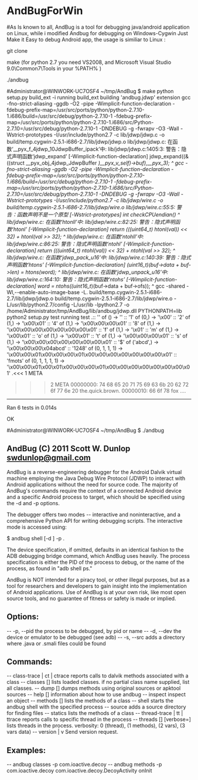 # AndBugForWin

#As Is known to all, AndBug is a tool for debugging java/android application on Linux, while i modified Andbug for debugging on  Windows-Cygwin
Just Make it Easy to debug Android app, the usage is similiar to Linux :

  git clone
  
  make (for python 2.7 you need VS2008, and Microsoft Visual Studio 9.0\Common7\Tools in your %PATH% )
  
  ./andbug
  
  
  
#Administrator@WINWORK-UC7OSF4 ~/tmp/AndBug
$ make
python setup.py build_ext -i
running build_ext
building 'andbug.jdwp' extension
gcc -fno-strict-aliasing -ggdb -O2 -pipe -Wimplicit-function-declaration -fdebug-prefix-map=/usr/src/ports/python/python-2.7.10-1.i686/build=/usr/src/debug/python-2.7.10-1 -fdebug-prefix-map=/usr/src/ports/python/python-2.7.10-1.i686/src/Python-2.7.10=/usr/src/debug/python-2.7.10-1 -DNDEBUG -g -fwrapv -O3 -Wall -Wstrict-prototypes -I/usr/include/python2.7 -c lib/jdwp/jdwp.c -o build/temp.cygwin-2.5.1-i686-2.7/lib/jdwp/jdwp.o
lib/jdwp/jdwp.c: 在函数‘__pyx_f_4jdwp_10JdwpBuffer_ipack’中:
lib/jdwp/jdwp.c:1405:3: 警告：隐式声明函数‘jdwp_expand’ [-Wimplicit-function-declaration]
   jdwp_expand((&((struct __pyx_obj_4jdwp_JdwpBuffer *)__pyx_v_self)->buf),__pyx_3);
   ^
gcc -fno-strict-aliasing -ggdb -O2 -pipe -Wimplicit-function-declaration -fdebug-prefix-map=/usr/src/ports/python/python-2.7.10-1.i686/build=/usr/src/debug/python-2.7.10-1 -fdebug-prefix-map=/usr/src/ports/python/python-2.7.10-1.i686/src/Python-2.7.10=/usr/src/debug/python-2.7.10-1 -DNDEBUG -g -fwrapv -O3 -Wall -Wstrict-prototypes -I/usr/include/python2.7 -c lib/jdwp/wire.c -o build/temp.cygwin-2.5.1-i686-2.7/lib/jdwp/wire.o
lib/jdwp/wire.c:55:5: 警告：函数声明不是一个原型 [-Wstrict-prototypes]
 int checkCPUendian()
     ^
lib/jdwp/wire.c: 在函数‘htonll’中:
lib/jdwp/wire.c:82:25: 警告：隐式声明函数‘htonl’ [-Wimplicit-function-declaration]
     return (((uint64_t) htonl(val)) << 32) + htonl(val >> 32);
                         ^
lib/jdwp/wire.c: 在函数‘ntohll’中:
lib/jdwp/wire.c:86:25: 警告：隐式声明函数‘ntohl’ [-Wimplicit-function-declaration]
     return (((uint64_t) ntohl(val)) << 32) + ntohl(val >> 32);
                         ^
lib/jdwp/wire.c: 在函数‘jdwp_pack_u16’中:
lib/jdwp/wire.c:140:39: 警告：隐式声明函数‘htons’ [-Wimplicit-function-declaration]
  *(uint16_t*)(buf->data + buf->len) = htons(word);
                                       ^
lib/jdwp/wire.c: 在函数‘jdwp_unpack_u16’中:
lib/jdwp/wire.c:164:10: 警告：隐式声明函数‘ntohs’ [-Wimplicit-function-declaration]
  *word = ntohs(*(uint16_t*)(buf->data + buf->ofs));
          ^
gcc -shared -Wl,--enable-auto-image-base -L. build/temp.cygwin-2.5.1-i686-2.7/lib/jdwp/jdwp.o build/temp.cygwin-2.5.1-i686-2.7/lib/jdwp/wire.o -L/usr/lib/python2.7/config -L/usr/lib -lpython2.7 -o /home/Administrator/tmp/AndBug/lib/andbug/jdwp.dll
PYTHONPATH=lib python2 setup.py test
running test
.:: '' of () -> ''
:: '1' of (0,) -> '\x00'
:: '2' of (1,) -> '\x00\x01'
:: '4' of (1,) -> '\x00\x00\x00\x01'
:: '8' of (1,) -> '\x00\x00\x00\x00\x00\x00\x00\x01'
:: 'f' of (1,) -> '\x01'
:: 'm' of (1,) -> '\x00\x01'
:: 'o' of (1,) -> '\x00\x01'
:: 't' of (1,) -> '\x00\x00\x00\x01'
:: 's' of (1,) -> '\x00\x00\x00\x00\x00\x00\x00\x01'
:: '$' of ('abcd',) -> '\x00\x00\x00\x04abcd'
:: '1248' of (0, 1, 1, 1) -> '\x00\x00\x01\x00\x00\x00\x01\x00\x00\x00\x00\x00\x00\x00\x01'
:: 'fmots' of (0, 1, 1, 1, 1) -> '\x00\x00\x01\x00\x01\x00\x00\x00\x01\x00\x00\x00\x00\x00\x00\x00\x01'
.<<< 1 META
>>> 2 META
    00000000:  74 68 65 20 71 75 69 63 6b 20 62 72 6f 77 6e 20  the.quick.brown.
    00000010:  66 6f 78                                         fox
....
----------------------------------------------------------------------
Ran 6 tests in 0.014s

OK

#Administrator@WINWORK-UC7OSF4 ~/tmp/AndBug
$ ./andbug

## AndBug (C) 2011 Scott W. Dunlop <swdunlop@gmail.com>
   AndBug is a reverse-engineering debugger for the Android Dalvik virtual
   machine employing the Java Debug Wire Protocol (JDWP) to interact with
   Android applications without the need for source code.  The majority of
   AndBug's commands require the context of a connected Android device and a
   specific Android process to target, which should be specified using the -d
   and -p options.

   The debugger offers two modes -- interactive and noninteractive, and a
   comprehensive Python API for writing debugging scripts.  The interactive mode
   is accessed using:

   $ andbug shell [-d <device>] -p <process>.

   The device specification, if omitted, defaults in an identical fashion to the
   ADB debugging bridge command, which AndBug uses heavily.  The process
   specification is either the PID of the process to debug, or the name of the
   process, as found in "adb shell ps."

   AndBug is NOT intended for a piracy tool, or other illegal purposes, but  as
   a tool for researchers and developers to gain insight into the
   implementation of Android applications.  Use of AndBug is at your own risk,
   like most open source tools, and no guarantee of fitness or safety is made or
   implied.
## Options:
   -- -p, --pid <opt>
      the process to be debugged, by pid or name
   -- -d, --dev <opt>
      the device or emulator to be debugged (see adb)
   -- -s, --src <opt>
      adds a directory where .java or .smali files could be found
## Commands:
   -- class-trace | ct | ctrace <class-path>
      reports calls to dalvik methods associated with a class
   -- classes [<partial class name>]
      lists loaded classes. if no partial class name supplied, list all classes.
   -- dump <class-path> [<method-query>]
      dumps methods using original sources or apktool sources
   -- help [<command>]
      information about how to use andbug
   -- inspect <object-id>
      inspect an object
   -- methods <class-path> [<method-query>]
      lists the methods of a class
   -- shell
      starts the andbug shell with the specified process
   -- source <src-dir>
      adds a source directory for finding files
   -- statics <class-path>
      lists the methods of a class
   -- thread-trace | tt | ttrace <thread-name>
      reports calls to specific thread in the process
   -- threads [<name>] [verbose=<verbose level>]
      lists threads in the process. verbosity: 0 (thread), (1 methods), (2
      vars), (3 vars data)
   -- version | v
      Send version request.
## Examples:
   -- andbug classes -p com.ioactive.decoy
   -- andbug methods -p com.ioactive.decoy com.ioactive.decoy.DecoyActivity
      onInit

